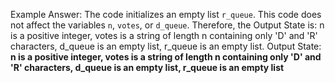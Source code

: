 Example Answer:
The code initializes an empty list `r_queue`. This code does not affect the variables `n`, `votes`, or `d_queue`. Therefore, the Output State is: n is a positive integer, votes is a string of length n containing only 'D' and 'R' characters, d_queue is an empty list, r_queue is an empty list.
Output State: **n is a positive integer, votes is a string of length n containing only 'D' and 'R' characters, d_queue is an empty list, r_queue is an empty list**